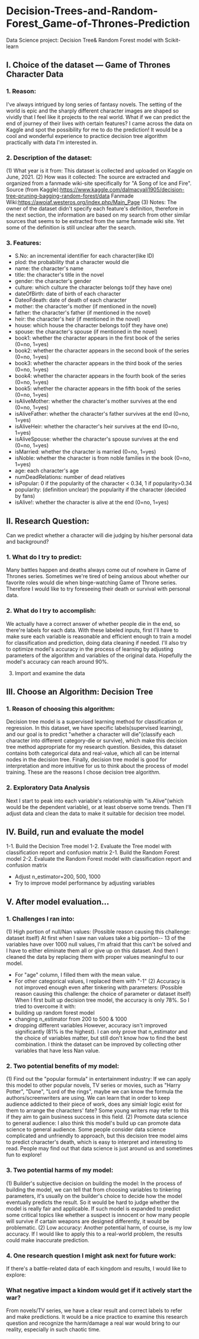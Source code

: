 # Decision-Trees-and-Random-Forest_Game-of-Thrones-Prediction
Data Science project: Decision Tree& Random Forest model with Scikit-learn
## I. Choice of the dataset — Game of Thrones Character Data
### 1. Reason:
I've always intrigued by long series of fantasy novels. The setting of the world is epic and the sharply different character images are shaped so vividly that I feel like it projects to the real world. What if we can predict the end of journey of their lives with certain features?
I came across the data on Kaggle and spot the possibility for me to do the prediction! It would be a cool and wonderful experience to practice decision tree algorithm practically with data I'm interested in.

### 2. Description of the dataset:
(1) What year is it from: This dataset is collected and uploaded on Kaggle on June, 2021.
(2) How was it collected: The source are extracted and organized from a fanmade wiki-site specifically for "A Song of Ice and Fire".
Source (from Kaggle):https://www.kaggle.com/dalmacyali1905/decision-tree-pruning-bagging-random-forest/data
Fanmade Wiki:https://awoiaf.westeros.org/index.php/Main_Page
(3) Notes: The owner of the dataset didn't specify each feature's definition, therefore in the next section, the information are based on my search from other similar sources that seems to be extracted from the same fanmade wiki site. Yet some of the definition is still unclear after the search.

### 3. Features:
- S.No: an incremental identifier for each character(like ID)
- plod: the probability that a character would die
- name: the character's name
- title: the character's title in the novel
- gender: the character's gender
- culture: which culture the character belongs to(if they have one)
- dateOfBirth: date of birth of each character
- DateoFdeath: date of death of each character
- mother: the character's mother (if mentioned in the novel)
- father: the character's father (if mentioned in the novel)
- heir: the character's heir (if mentioned in the novel)
- house: which house the character belongs to(if they have one)
- spouse: the character's spouse (if mentioned in the novel)
- book1: whether the character appears in the first book of the series (0=no, 1=yes)
- book2: whether the character appears in the second book of the series (0=no, 1=yes)
- book3: whether the character appears in the third book of the series (0=no, 1=yes)
- book4: whether the character appears in the fourth book of the series (0=no, 1=yes)
- book5: whether the character appears in the fifth book of the series (0=no, 1=yes)
- isAliveMother: whether the character's mother survives at the end (0=no, 1=yes)
- isAliveFather: whether the character's father survives at the end (0=no, 1=yes)
- isAliveHeir: whether the character's heir survives at the end (0=no, 1=yes)
- isAliveSpouse: whether the character's spouse survives at the end (0=no, 1=yes)
- isMarried: whether the character is married (0=no, 1=yes)
- isNoble: whether the character is from noble families in the book (0=no, 1=yes)
- age: each character's age
- numDeadRelations: number of dead relatives
- isPopular: 0 if the popularity of the character < 0.34, 1 if popularity>0.34
- popularity: (definition unclear) the popularity if the character (decided by fans)
- isAlive!: whether the character is alive at the end (0=no, 1=yes)

## II. Research Question:
Can we predict whether a character will die judging by his/her personal data and background?
### 1. What do I try to predict:
Many battles happen and deaths always come out of nowhere in Game of Thrones series. Sometimes we're tired of being anxious about whether our favorite roles would die when binge-watching Game of Throne series. Therefore I would like to try foreseeing their death or survival with personal data.

### 2. What do I try to accomplish:
We actually have a correct answer of whether people die in the end, so there're labels for each data. With these labeled inputs, first I'll have to make sure each variable is reasonable and efficient enough to train a model for classification and prediction, doing data cleaning if needed. I'll also try to optimize model's accuracy in the process of learning by adjusting parameters of the algorithm and variables of the original data. Hopefully the model's accuracy can reach around 90%.

3. Import and examine the data

## III. Choose an Algorithm: Decision Tree
### 1. Reason of choosing this algorithm:
Decision tree model is a supervised learning method for classification or regression. In this dataset, we have specific labels(supervised learning), and our goal is to predict "whether a character will die"(classify each character into different category-die or survive), which make this decision tree method appropriate for my research question.
Besides, this dataset contains both categorical data and real-value, which all can be internal nodes in the decision tree. Finally, decision tree model is good for interpretation and more intuitive for us to think about the process of model training. These are the reasons I chose decision tree algorithm.

### 2. Exploratory Data Analysis
Next I start to peak into each variable's relationship with "is.Alive"(which would be the dependent variable), or at least observe some trends. Then I'll adjust data and clean the data to make it suitable for decision tree model.

## IV. Build, run and evaluate the model
1-1. Build the Decision Tree model
1-2. Evaluate the Tree model with classification report and confusion matrix
2-1. Build the Random Forest model
2-2. Evaluate the Random Forest model with classification report and confusion matrix
- Adjust n_estimator=200, 500, 1000
- Try to improve model performance by adjusting variables

## V. After model evaluation...
### 1. Challenges I ran into:
(1) High portion of null/Nan values:
(Possible reason causing this challenge: dataset itself)
At first when I saw nan values take a big portion-- 13 of the variables have over 1000 null values, I'm afraid that this can't be solved and I have to either eliminate them all or give up on this dataset.
And then I cleaned the data by replacing them with proper values meaningful to our model.
- For "age" column, I filled them with the mean value.
- For other categorical values, I replaced them with "-1"
(2) Accuracy is not improved enough even after tinkering with parameters:
(Possible reason causing this challenge: the choice of parameter or dataset itself)
When I first built up decision tree model, the accuracy is only 78%. So I tried to overcome it with:
- building up random forest model
- changing n_estimator from 200 to 500 & 1000
- dropping different variables
However, accuracy isn't improved significantly (81% is the highest). I can only prove that n_estimator and the choice of variables matter, but still don't know how to find the best combination. I think the dataset can be improved by collecting other variables that have less Nan value.

### 2. Two potential benefits of my model:
(1) Find out the "popular formula" in entertainment industry:
If we can apply this model to other popular novels, TV series or movies, such as "Harry Potter", "Dune", "Lord of the rings", maybe we can know the formula the authors/screenwriters are using. We can learn that in order to keep audience addicted to their piece of work, does any simialr logic exist for them to arrange the characters' fate? Some young writers may refer to this if they aim to gain business success in this field.
(2) Promote data science to general audience:
I also think this model's build up can promote data science to general audience. Some people consider data science complicated and unfriendly to approach, but this decision tree model aims to predict character's death, which is easy to interpret and interesting to read. People may find out that data science is just around us and sometimes fun to explore!

### 3. Two potential harms of my model:
(1) Builder's subjective decision on building the model:
In the process of building the model, we can tell that from choosing variables to tinkering parameters, it's usually on the builder's choice to decide how the model eventually predicts the result. So it would be hard to judge whether the model is really fair and applicable.
If such model is expanded to predict some critical topics like whether a suspect is innocent or how many people will survive if cartain weapons are designed differently, it would be problematic.
(2) Low accuracy:
Another potential harm, of course, is my low accuracy. If I would like to apply this to a real-world problem, the results could make inaccurate prediction.

### 4. One research question I might ask next for future work:
If there's a battle-related data of each kingdom and results, I would like to explore:
### What negative impact a kindom would get if it actively start the war?
From novels/TV series, we have a clear result and correct labels to refer and make predictions. It would be a nice practice to examine this research question and recognize the harm/damage a real war would bring to our reality, especially in such chaotic time.








